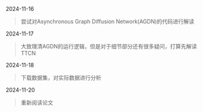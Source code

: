 2024-11-16

> 尝试对Asynchronous Graph Diffusion Network(AGDN)的代码进行解读

2024-11-17

> 大致理清AGDN的运行逻辑，但是对于细节部分还有很多疑问，打算先解读TTCN

2024-11-18

> 下载数据集，对实际数据进行分析

2024-11-20

> 重新阅读论文

